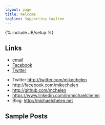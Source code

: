 ```yaml
---
layout: page
title: Welcome
tagline: Supporting tagline
---
```

{% include JB/setup %}

## Links


<ul class="rrssb-buttons clearfix">
    <li class="email">
    <a href="mailto:foo@example.com">
                            <span class="text">email</span>
                        </a>
                        </li>
    <li class="facebook"><a href="http://facebook.com/mikechelen">Facebook</a></li>
    <li class="twitter"><a href="http://twitter.com/mikechelen">Twitter</a></li>
 </ul>



- Twitter <http://twitter.com/mikechelen>
- <http://facebook.com/mikechelen>
- <http://github.com/mchelen>
- <https://www.linkedin.com/in/michaelchelen>
- Blog: <http://michaelchelen.net>


    
## Sample Posts



